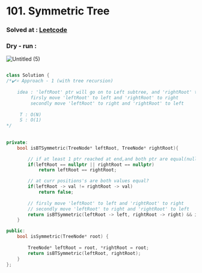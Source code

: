 
# 101. Symmetric Tree

### Solved at : [Leetcode](https://leetcode.com/problems/symmetric-tree/description)

### Dry - run : 

![Untitled (5)](https://github.com/yashasviyadav1/DSA-Questions/assets/124666305/0a265f6b-bb07-42d5-b536-061e7b1d9c19)

```cpp

class Solution {
/*✔️⭐ Approach - 1 (with tree recursion)
    
    idea : 'leftRoot' ptr will go on to Left subtree, and 'rightRoot' to Right subtree and we will simultaneously compare each other's datas with each on their positions
         firsly move 'leftRoot' to left and 'rightRoot' to right
         secondly move 'leftRoot' to right and 'rightRoot' to left
    
     T : O(N)
     S : O(1) 
*/
    
 
private:
    bool isBTSymmetric(TreeNode* leftRoot, TreeNode* rightRoot){

        // if at least 1 ptr reached at end,and both ptr are equal(null) return true
        if(leftRoot == nullptr || rightRoot == nullptr)
            return leftRoot == rightRoot; 

        // at curr positions's are both values equal?
        if(leftRoot -> val != rightRoot -> val)
            return false;
        
        // firsly move 'leftRoot' to left and 'rightRoot' to right
        // secondly move 'leftRoot' to right and 'rightRoot' to left
        return isBTSymmetric(leftRoot -> left, rightRoot -> right) && isBTSymmetric(leftRoot -> right, rightRoot -> left);
    }

public:
    bool isSymmetric(TreeNode* root) {
        
        TreeNode* leftRoot = root, *rightRoot = root;
        return isBTSymmetric(leftRoot, rightRoot);
    }
};
```
